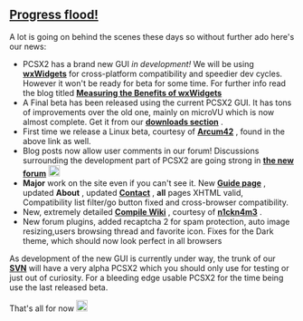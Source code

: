 <div class="single-article">

<div class="item-page clearfix">

## [Progress flood!](/116-progress-flood.html)

<div style="text-align:center;">

</div>

A lot is going on behind the scenes these days so without further ado
here's our news:

-   PCSX2 has a brand new GUI *in development!* We will be using
    **[wxWidgets](http://www.wxwidgets.org/)** for cross-platform
    compatibility and speedier dev cycles. However it won't be ready for
    beta for some time. For further info read the blog titled
    **[Measuring the Benefits of
    wxWidgets](/developer-blog/213-measuring-the-benefits-of-wxwidgets.html)**
-   A Final beta has been released using the current PCSX2 GUI. It has
    tons of improvements over the old one, mainly on microVU which is
    now almost complete. Get it from our **[downloads
    section](/download/viewcategory/35-pcsx2-v0-9-7-beta.html)** .
-   First time we release a Linux beta, courtesy of
    **[Arcum42](http://forums.pcsx2.net/User-arcum42)** , found in the
    above link as well.
-   Blog posts now allow user comments in our forum! Discussions
    surrounding the development part of PCSX2 are going strong in **[the
    new forum](http://forums.pcsx2.net/Forum-Developer-Discussion)**
    <img src="https://pcsx2.net/images/stories/frontend/smilies/smile.gif" class="yvSmiley" width="20" height="20" alt="Smile" />
-   **Major** work on the site even if you can't see it. New **[Guide
    page](/config-guide/guide-translations.html)** , updated **About** ,
    updated **[Contact](/meet-the-team.html)** , **all** pages XHTML
    valid, Compatibility list filter/go button fixed and cross-browser
    compatibility.
-   New, extremely detailed **[Compile
    Wiki](http://code.google.com/p/pcsx2/wiki/CompilationGuideForWindows)**
    , courtesy of **[n1ckn4m3](http://forums.pcsx2.net/User-n1ckn4m3)**
    .
-   New forum plugins, added recaptcha 2 for spam protection, auto image
    resizing,users browsing thread and favorite icon. Fixes for the Dark
    theme, which should now look perfect in all browsers

  
As development of the new GUI is currently under way, the trunk of our
**[SVN](http://code.google.com/p/pcsx2/)** will have a very alpha PCSX2
which you should only use for testing or just out of curiosity. For a
bleeding edge usable PCSX2 for the time being use the last released
beta.  
  
That's all for now
<img src="https://pcsx2.net/images/stories/frontend/smilies/smile.gif" class="yvSmiley" width="20" height="20" alt="Smile" />

</div>

</div>
